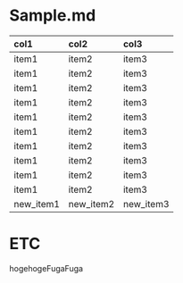 # Sample.md
| col1      | col2      | col3      |
|:----------|:----------|:----------|
| item1     | item2     | item3     |
| item1     | item2     | item3     |
| item1     | item2     | item3     |
| item1     | item2     | item3     |
| item1     | item2     | item3     |
| item1     | item2     | item3     |
| item1     | item2     | item3     |
| item1     | item2     | item3     |
| item1     | item2     | item3     |
| item1     | item2     | item3     |
| new_item1 | new_item2 | new_item3 |

# ETC
hogehogeFugaFuga
